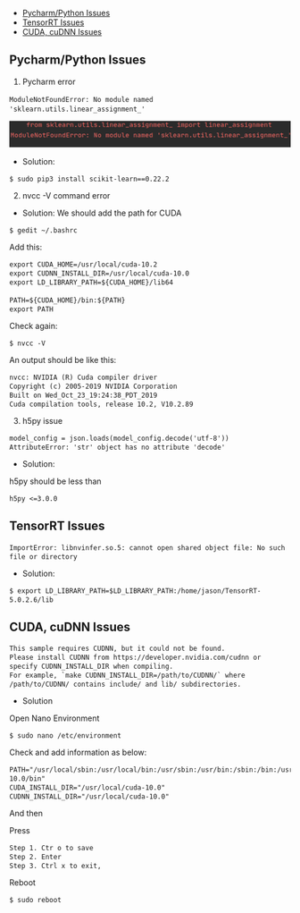 
- [Pycharm/Python Issues](#pycharm_python_issue)
- [TensorRT Issues](#tensorrt_issue)
- [CUDA, cuDNN Issues](#cuda_cudnn_issues)

## Pycharm/Python Issues

1. Pycharm error

`ModuleNotFoundError: No module named 'sklearn.utils.linear_assignment_'`

![sklearn error](/images/sklearn_error.png)

- Solution:

```
$ sudo pip3 install scikit-learn==0.22.2
```

2. nvcc -V command error

- Solution: We should add the path for CUDA

```
$ gedit ~/.bashrc  
```

Add this:

```
export CUDA_HOME=/usr/local/cuda-10.2
export CUDNN_INSTALL_DIR=/usr/local/cuda-10.0
export LD_LIBRARY_PATH=${CUDA_HOME}/lib64

PATH=${CUDA_HOME}/bin:${PATH}
export PATH
```

Check again:

```
$ nvcc -V
```

An output should be like this:

```
nvcc: NVIDIA (R) Cuda compiler driver
Copyright (c) 2005-2019 NVIDIA Corporation
Built on Wed_Oct_23_19:24:38_PDT_2019
Cuda compilation tools, release 10.2, V10.2.89
```
3. h5py issue
```
model_config = json.loads(model_config.decode('utf-8'))
AttributeError: 'str' object has no attribute 'decode'
```

- Solution: 

h5py should be less than

``` 
h5py <=3.0.0
```

## TensorRT Issues

```
ImportError: libnvinfer.so.5: cannot open shared object file: No such file or directory
```

- Solution:

```
$ export LD_LIBRARY_PATH=$LD_LIBRARY_PATH:/home/jason/TensorRT-5.0.2.6/lib
```


## CUDA, cuDNN Issues

```
This sample requires CUDNN, but it could not be found.
Please install CUDNN from https://developer.nvidia.com/cudnn or specify CUDNN_INSTALL_DIR when compiling.
For example, `make CUDNN_INSTALL_DIR=/path/to/CUDNN/` where /path/to/CUDNN/ contains include/ and lib/ subdirectories.
```

- Solution

Open Nano Environment

```
$ sudo nano /etc/environment
```

Check and add information as below:

```
PATH="/usr/local/sbin:/usr/local/bin:/usr/sbin:/usr/bin:/sbin:/bin:/usr/games:/usr/local/games:/snap/bin:/usr/local/cuda-10.0/bin"
CUDA_INSTALL_DIR="/usr/local/cuda-10.0"
CUDNN_INSTALL_DIR="/usr/local/cuda-10.0"
```

And then

Press
```
Step 1. Ctr o to save
Step 2. Enter
Step 3. Ctrl x to exit,
```
Reboot

```
$ sudo reboot
```

